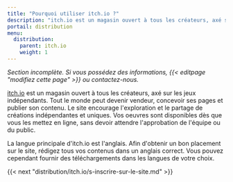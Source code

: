 ```yaml
---
title: "Pourquoi utiliser itch.io ?"
description: "itch.io est un magasin ouvert à tous les créateurs, axé sur les jeux indépendants. Tout le monde peut devenir vendeur, concevoir ses pages et publier son contenu."
portail: distribution
menu:
  distribution:
    parent: itch.io
    weight: 1
---
```


*Section incomplète. Si vous possédez des informations, {{< editpage "modifiez cette page" >}} ou contactez-nous.*

[itch.io](https://itch.io/) est un magasin ouvert à tous les créateurs, axé sur les jeux indépendants. Tout le monde peut devenir vendeur, concevoir ses pages et publier son contenu. Le site encourage l'exploration et le partage de créations indépendantes et uniques. Vos oeuvres sont disponibles dès que vous les mettez en ligne, sans devoir attendre l'approbation de l'équipe ou du public.

La langue principale d'itch.io est l'anglais. Afin d'obtenir un bon placement sur le site, rédigez tous vos contenus dans un anglais correct. Vous pouvez cependant fournir des téléchargements dans les langues de votre choix.

{{< next "distribution/itch.io/s-inscrire-sur-le-site.md" >}}